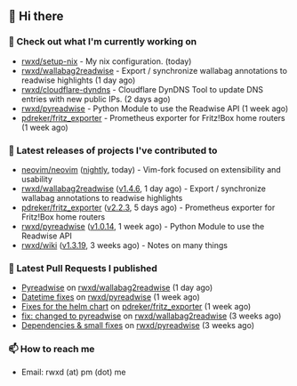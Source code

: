 ## 👋 Hi there

### 👷 Check out what I'm currently working on


- [rwxd/setup-nix](https://github.com/rwxd/setup-nix) - My nix configuration. (today)
- [rwxd/wallabag2readwise](https://github.com/rwxd/wallabag2readwise) - Export / synchronize wallabag annotations to readwise highlights (1 day ago)
- [rwxd/cloudflare-dyndns](https://github.com/rwxd/cloudflare-dyndns) - Cloudflare DynDNS Tool to update DNS entries with new public IPs. (2 days ago)
- [rwxd/pyreadwise](https://github.com/rwxd/pyreadwise) - Python Module to use the Readwise API (1 week ago)
- [pdreker/fritz_exporter](https://github.com/pdreker/fritz_exporter) - Prometheus exporter for Fritz!Box home routers (1 week ago)

### 🔭 Latest releases of projects I've contributed to


- [neovim/neovim](https://github.com/neovim/neovim) ([nightly](https://github.com/neovim/neovim/releases/tag/nightly), today) - Vim-fork focused on extensibility and usability
- [rwxd/wallabag2readwise](https://github.com/rwxd/wallabag2readwise) ([v1.4.6](https://github.com/rwxd/wallabag2readwise/releases/tag/v1.4.6), 1 day ago) - Export / synchronize wallabag annotations to readwise highlights
- [pdreker/fritz_exporter](https://github.com/pdreker/fritz_exporter) ([v2.2.3](https://github.com/pdreker/fritz_exporter/releases/tag/v2.2.3), 5 days ago) - Prometheus exporter for Fritz!Box home routers
- [rwxd/pyreadwise](https://github.com/rwxd/pyreadwise) ([v1.0.14](https://github.com/rwxd/pyreadwise/releases/tag/v1.0.14), 1 week ago) - Python Module to use the Readwise API
- [rwxd/wiki](https://github.com/rwxd/wiki) ([v1.3.19](https://github.com/rwxd/wiki/releases/tag/v1.3.19), 3 weeks ago) - Notes on many things

### 🔨 Latest Pull Requests I published


- [Pyreadwise](https://github.com/rwxd/wallabag2readwise/pull/57) on [rwxd/wallabag2readwise](https://github.com/rwxd/wallabag2readwise) (1 day ago)
- [Datetime fixes](https://github.com/rwxd/pyreadwise/pull/19) on [rwxd/pyreadwise](https://github.com/rwxd/pyreadwise) (1 week ago)
- [Fixes for the helm chart](https://github.com/pdreker/fritz_exporter/pull/169) on [pdreker/fritz_exporter](https://github.com/pdreker/fritz_exporter) (1 week ago)
- [fix: changed to pyreadwise](https://github.com/rwxd/wallabag2readwise/pull/47) on [rwxd/wallabag2readwise](https://github.com/rwxd/wallabag2readwise) (3 weeks ago)
- [Dependencies &amp; small fixes](https://github.com/rwxd/pyreadwise/pull/13) on [rwxd/pyreadwise](https://github.com/rwxd/pyreadwise) (3 weeks ago)

### 📫 How to reach me

- Email: rwxd (at) pm (dot) me

